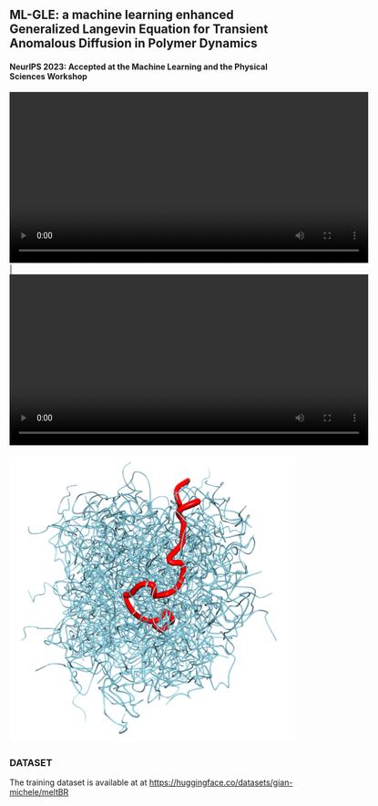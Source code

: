 ## ML-GLE: a machine learning enhanced Generalized Langevin Equation for Transient Anomalous Diffusion in Polymer Dynamics

#### NeurIPS 2023: Accepted at the Machine Learning and the Physical Sciences Workshop


<video width="630" height="300" src="https://github.com/Gian-Michele-Cherchi/ml-gle/assets/43932730/fc1f6bfb-ca91-464f-a038-afde3aaa9532"></video> | <video width="630" height="300" src="https://github.com/Gian-Michele-Cherchi/ml-gle/assets/43932730/74b6e5b1-ed34-428a-b3c5-5b9d237e3111"></video>






![1700335536342](image/README/1700335536342.png)

### DATASET

The training dataset is available at at https://huggingface.co/datasets/gian-michele/meltBR

